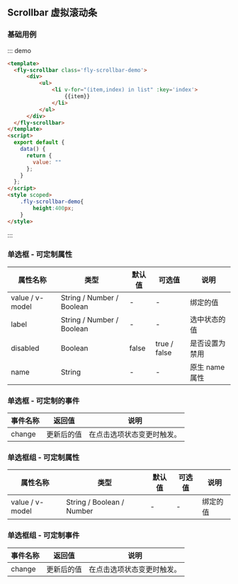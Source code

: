 <script>
module.exports = {
    data(){
        return{
            value:'',
            value2:'2',
            value3:'',
            value4:'',
            selectedValue:'',
            selectedGroupValue:'',
            list:100
        }
    },
    methods:{
        handleChange(value){
            console.log(value)
            this.selectedValue = value
        },
        handleSetting(){
          this.value4 = '单选框1'
        },
        handleChangeGroup(value){
            console.log(value)
            this.selectedGroupValue = value
        }
    }
}
</script>

## Scrollbar 虚拟滚动条

### 基础用例

::: demo

```html
<template>
  <fly-scrollbar class='fly-scrollbar-demo'>
      <div>
          <ul>
              <li v-for="(item,index) in list" :key='index'>
                  {{item}}
              </li>
          </ul>
      </div>
  </fly-scrollbar>
</template>
<script>
  export default {
    data() {
      return {
        value: ""
      };
    }
  };
</script>
<style scoped>
    .fly-scrollbar-demo{
        height:400px;
    }
</style>
```


:::

### 单选框 - 可定制属性

| 属性名称        | 类型                      | 默认值 | 可选值       | 说明           |
| --------------- | ------------------------- | ------ | ------------ | -------------- |
| value / v-model | String / Number / Boolean | -      | -            | 绑定的值       |
| label           | String / Number / Boolean | -      | -            | 选中状态的值   |
| disabled        | Boolean                   | false  | true / false | 是否设置为禁用 |
| name            | String                    | -      | -            | 原生 name 属性 |

### 单选框 - 可定制的事件

| 事件名称  | 返回值     | 说明                       |
| --------- | ---------- | -------------------------- |
| change | 更新后的值 | 在点击选项状态变更时触发。 |

### 单选框组 - 可定制属性

| 属性名称        | 类型                      | 默认值 | 可选值 | 说明     |
| --------------- | ------------------------- | ------ | ------ | -------- |
| value / v-model | String / Boolean / Number | -      | -      | 绑定的值 |

### 单选框组 - 可定制事件

| 事件名称  | 返回值     | 说明                       |
| --------- | ---------- | -------------------------- |
| change | 更新后的值 | 在点击选项状态变更时触发。 |
